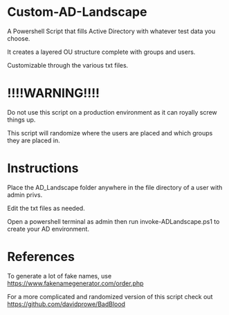 # Custom-AD-Landscape
A Powershell Script that fills Active Directory with whatever test data you choose.

It creates a layered OU structure complete with groups and users. 

Customizable through the various txt files. 


# !!!!WARNING!!!!

Do not use this script on a production environment as it can royally screw things up.

This script will randomize where the users are placed and which groups they are placed in. 

# Instructions
Place the AD_Landscape folder anywhere in the file directory of a user with admin privs. 

Edit the txt files as needed. 

Open a powershell terminal as admin then run invoke-ADLandscape.ps1 to create your AD environment.

# References
To generate a lot of fake names, use https://www.fakenamegenerator.com/order.php

For a more complicated and randomized version of this script check out https://github.com/davidprowe/BadBlood
